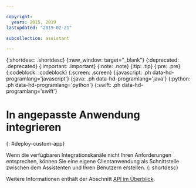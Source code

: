 ```yaml
---

copyright:
  years: 2015, 2019
lastupdated: "2019-02-21"

subcollection: assistant

---
```


{:shortdesc: .shortdesc}
{:new_window: target="_blank"}
{:deprecated: .deprecated}
{:important: .important}
{:note: .note}
{:tip: .tip}
{:pre: .pre}
{:codeblock: .codeblock}
{:screen: .screen}
{:javascript: .ph data-hd-programlang='javascript'}
{:java: .ph data-hd-programlang='java'}
{:python: .ph data-hd-programlang='python'}
{:swift: .ph data-hd-programlang='swift'}

# In angepasste Anwendung integrieren
{: #deploy-custom-app}

Wenn die verfügbaren Integrationskanäle nicht Ihren Anforderungen entsprechen, können Sie eine eigene Clientanwendung als Schnittstelle zwischen dem Assistenten und Ihren Benutzern erstellen.
{: shortdesc}

Weitere Informationen enthält der Abschnitt [API im Überblick](/docs/services/assistant?topic=assistant-api-overview).
